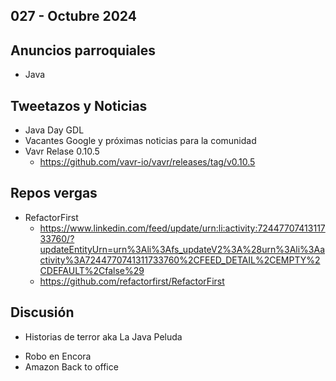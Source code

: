 027 - Octubre 2024
--

## Anuncios parroquiales
* Java

## Tweetazos y Noticias
* Java Day GDL
* Vacantes Google y próximas noticias para la comunidad
* Vavr Relase 0.10.5
  * https://github.com/vavr-io/vavr/releases/tag/v0.10.5 

## Repos vergas
* RefactorFirst
  * https://www.linkedin.com/feed/update/urn:li:activity:7244770741311733760/?updateEntityUrn=urn%3Ali%3Afs_updateV2%3A%28urn%3Ali%3Aactivity%3A7244770741311733760%2CFEED_DETAIL%2CEMPTY%2CDEFAULT%2Cfalse%29
  * https://github.com/refactorfirst/RefactorFirst

## Discusión
* Historias de terror aka La Java Peluda
- Robo en Encora
- Amazon Back to office
